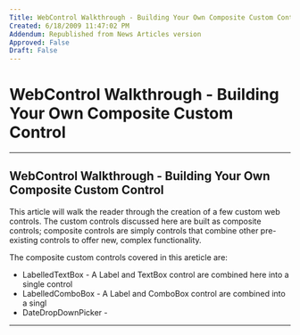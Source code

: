 ```yaml
---
Title: WebControl Walkthrough - Building Your Own Composite Custom Control
Created: 6/18/2009 11:47:02 PM
Addendum: Republished from News Articles version
Approved: False
Draft: False
---
```

# WebControl Walkthrough - Building Your Own Composite Custom Control

---

## WebControl Walkthrough - Building Your Own Composite Custom Control


This article will walk the reader through the creation of a few custom web controls. The custom controls discussed here are built as composite controls; composite controls are simply controls that combine other pre-existing controls to offer new, complex functionality.



The composite custom controls covered in this areticle are:


- LabelledTextBox - A Label and TextBox control are combined here into a single control
- LabelledComboBox - A Label and ComboBox control are combined into a singl
- DateDropDownPicker -


<script src="/DesktopModules/itcMetaPost/js/mg.js" type="text/javascript"></script>


---

